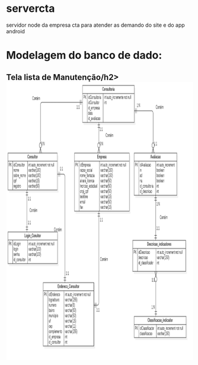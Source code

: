 # servercta
servidor node da empresa cta para atender as demando do site e do app android </br>
<h1>Modelagem do banco de dado:</h1>
</div>
    <h2>Tela lista de Manutenção/h2>
    </br>
    <div float="left">
     <img src="https://github.com/jnojair2010/servercta/blob/main/imagens/modelagem_banco_dado.png" alt="Smiley face" width="950" height="750" style="vertical-align:middle">
  </div>
